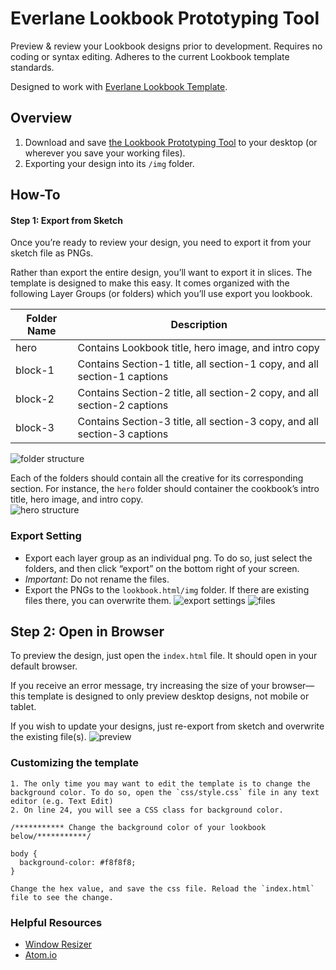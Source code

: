 # Everlane Lookbook Prototyping Tool

Preview & review your Lookbook designs prior to development. Requires no coding or syntax editing. Adheres to the current Lookbook template standards. 

Designed to work with [Everlane Lookbook Template](https://www.dropbox.com/s/9sjwraqbs4jfmff/20161010_Everlane_Lookbook.sketch?dl=0). 

## Overview
1. Download and save [the Lookbook Prototyping Tool](https://github.com/wmanderson/lookbook_template/archive/master.zip) to your desktop (or wherever you save your working files).
2. Exporting your design into its `/img` folder.

## How-To

#### Step 1: Export from Sketch
Once you’re ready to review your design, you need to export it from your sketch file as PNGs. 

Rather than export the entire design, you’ll want to export it in slices. The template is designed to make this easy. It comes organized with the following Layer Groups (or folders) which you’ll use export you lookbook.

| Folder Name | Description |
| ------ | ----------- |
| hero   | Contains Lookbook title, hero image, and intro copy |
| block-1 | Contains Section-1 title, all section-1 copy, and all section-1 captions |
| block-2 | Contains Section-2 title, all section-2 copy, and all section-2 captions |
| block-3 | Contains Section-3 title, all section-3 copy, and all section-3 captions |
 
![folder structure](http://i.imgur.com/T9aYffS.png)

Each of the folders should contain all the creative for its corresponding section. For instance, the `hero` folder should container the cookbook’s intro title, hero image, and intro copy.  
![hero structure](http://i.imgur.com/emVjHiD.png)

### Export Setting
- Export each layer group as an individual png. To do so, just select the folders, and then click “export” on the bottom right of your screen.  
- *Important*: Do not rename the files. 
- Export the PNGs to the `lookbook.html/img` folder. If there are existing files there, you can overwrite them. 
![export settings](http://i.imgur.com/xKKhXdX.png)
![files](http://i.imgur.com/uXNE9BF.png)

## Step 2: Open in Browser
To preview the design, just open the `index.html` file. It should open in your default browser. 

If you receive an error message, try increasing the size of your browser—this template is designed to only preview desktop designs, not mobile or tablet. 

If you wish to update your designs, just re-export from sketch and overwrite the existing file(s). 
![preview](http://i.imgur.com/IoW9GML.png)

### Customizing the template
	1. The only time you may want to edit the template is to change the background color. To do so, open the `css/style.css` file in any text editor (e.g. Text Edit)
	2. On line 24, you will see a CSS class for background color. 
```
/*********** Change the background color of your lookbook below/***********/

body {
  background-color: #f8f8f8;
}
```
	Change the hex value, and save the css file. Reload the `index.html` file to see the change. 


### Helpful Resources 
- [Window Resizer](https://chrome.google.com/webstore/detail/window-resizer/kkelicaakdanhinjdeammmilcgefonfh) 
- [Atom.io](https://atom.io/)

 